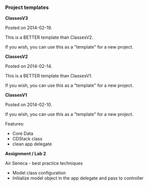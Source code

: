 ### Project templates

**ClassesV3**

Posted on 2014-02-19.

This is a BETTER template than ClassesV2.

If you wish, you can use this as a "template" for a new project.

**ClassesV2**

Posted on 2014-02-14.

This is a BETTER template than ClassesV1.

If you wish, you can use this as a "template" for a new project.

**ClassesV1**

Posted on 2014-02-10.

If you wish, you can use this as a "template" for a new project.

Features:
- Core Data
- CDStack class
- clean app delegate

**Assignment / Lab 2**

Air Seneca - best practice techniques

- Model class configuration
- Initialize model object in the app delegate and pass to controller
